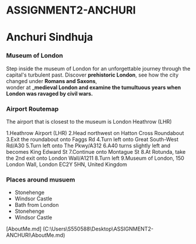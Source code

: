 # ASSIGNMENT2-ANCHURI

# Anchuri Sindhuja
### Museum of London

Step inside the museum of London for an unforgettable journey through the capital's turbulent past. Discover **prehistoric London**, see how the city changed under **Romans and Saxons**,<br> wonder at ___medieval London and examine the tumultuous years when London was ravaged by civil wars.__

### Airport Routemap
The airport that is closest to the museum is London Heathrow (LHR)

1.Heathrow Airport (LHR)
2.Head northwest on Hatton Cross Roundabout
3.Exit the roundabout onto Faggs Rd
4.Turn left onto Great South-West Rd/A30
5.Turn left onto The Pkwy/A312
6.A40 turns slightly left and becomes King Edward St
7.Continue onto Montague St
8.At Rotunda, take the 2nd exit onto London Wall/A1211
8.Turn left
9.Museum of London, 150 London Wall, London EC2Y 5HN, United Kingdom

### Places around musuem
* Stonehenge
* Windsor Castle 
* Bath from London 
* Stonehenge
* Windsor Castle 

[AboutMe.md]                                                     (C:\Users\S550588\Desktop\ASSIGNMENT2-ANCHURI\AboutMe.md)
